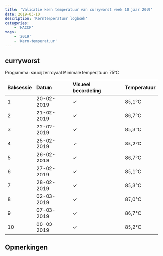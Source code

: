 ```yaml
---
title: 'Validatie kern temperatuur van curryworst week 10 jaar 2019'
date: 2019-03-10
description: 'Kerntemperatuur logboek'
categories:
    - 'HACCP'
tags:
    - '2019'
    - 'Kern-temperatuur'
---
```


## curryworst

Programma: saucijzenroyaal
Minimale temperatuur: 75°C

| Baksessie | Datum | Visueel beoordeling | Temperatuur |
|:---|:---|:---|:---|
| 1 | 20-02-2019 | &check; | 85,1°C |
| 2 | 21-02-2019 | &check; | 86,7°C |
| 3 | 22-02-2019 | &check; | 85,3°C |
| 4 | 25-02-2019 | &check; | 85,2°C |
| 5 | 26-02-2019 | &check; | 86,7°C |
| 6 | 27-02-2019 | &check; | 85,1°C |
| 7 | 28-02-2019 | &check; | 85,3°C |
| 8 | 02-03-2019 | &check; | 87,0°C |
| 9 | 07-03-2019 | &check; | 86,7°C |
| 10 | 08-03-2019 | &check; | 85,2°C |

## Opmerkingen


